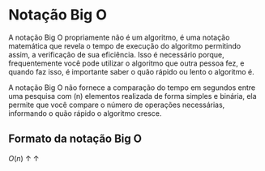 # Notação Big O
A notação Big O propriamente não é um algoritmo, é uma notação matemática que revela o tempo de execução do algoritmo permitindo assim, a verificação de sua eficiência. Isso é necessário porque, frequentemente você pode utilizar o algoritmo que outra pessoa fez, e quando faz isso, é importante saber o quão rápido ou lento o algoritmo é.

A notação Big O não fornece a comparação do tempo em segundos entre uma pesquisa com (n) elementos realizada de forma simples e binária, ela permite que você compare o número de operações necessárias, informando o quão rápido o algoritmo cresce.

## Formato da notação Big O

$O         (n)$
&#8593;    &#8593;     


 
